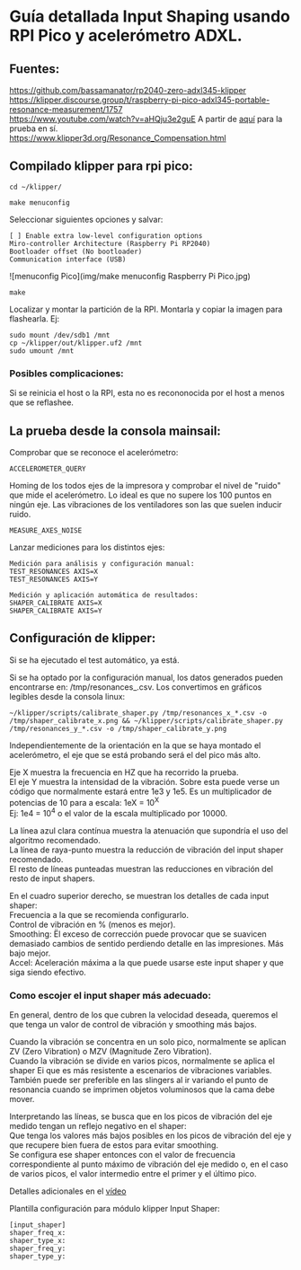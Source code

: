# Guía detallada Input Shaping usando RPI Pico y acelerómetro ADXL.

## Fuentes:
<https://github.com/bassamanator/rp2040-zero-adxl345-klipper>  
<https://klipper.discourse.group/t/raspberry-pi-pico-adxl345-portable-resonance-measurement/1757>  
<https://www.youtube.com/watch?v=aHQju3e2guE>
A partir de [aquí](https://youtu.be/aHQju3e2guE?t=1113) para la prueba en sí.  
<https://www.klipper3d.org/Resonance_Compensation.html>  

## Compilado klipper para rpi pico:

    cd ~/klipper/

    make menuconfig  
Seleccionar siguientes opciones y salvar:

    [ ] Enable extra low-level configuration options
    Miro-controller Architecture (Raspberry Pi RP2040)
    Bootloader offset (No bootloader)
    Communication interface (USB)

![menuconfig Pico](img/make menuconfig Raspberry Pi Pico.jpg)

    make

Localizar y montar la partición de la RPI. Montarla y copiar la imagen para flashearla. Ej:

    sudo mount /dev/sdb1 /mnt
    cp ~/klipper/out/klipper.uf2 /mnt
    sudo umount /mnt

### Posibles complicaciones:

Si se reinicia el host o la RPI, esta no es recononocida por el host a menos que se reflashee.

## La prueba desde la consola mainsail:

Comprobar que se reconoce el acelerómetro:

    ACCELEROMETER_QUERY

Homing de los todos ejes de la impresora y comprobar el nivel de "ruido" que mide el acelerómetro. Lo ideal es que no supere los 100 puntos en ningún eje. Las vibraciones de los ventiladores son las que suelen inducir ruido.

    MEASURE_AXES_NOISE

Lanzar mediciones para los distintos ejes:

    Medición para análisis y configuración manual:
    TEST_RESONANCES AXIS=X
    TEST_RESONANCES AXIS=Y

    Medición y aplicación automática de resultados:
    SHAPER_CALIBRATE AXIS=X
    SHAPER_CALIBRATE AXIS=Y

## Configuración de klipper:

Si se ha ejecutado el test automático, ya está.

Si se ha optado por la configuración manual, los datos generados pueden encontrarse en: /tmp/resonances_<eje>_<fecha>_<hora>.csv. Los convertimos en gráficos legibles desde la consola linux:  

    ~/klipper/scripts/calibrate_shaper.py /tmp/resonances_x_*.csv -o /tmp/shaper_calibrate_x.png && ~/klipper/scripts/calibrate_shaper.py /tmp/resonances_y_*.csv -o /tmp/shaper_calibrate_y.png

Independientemente de la orientación en la que se haya montado el acelerómetro, el eje que se está probando será el del pico más alto.  

Eje X muestra la frecuencia en HZ que ha recorrido la prueba.  
El eje Y muestra la intensidad de la vibración. Sobre esta puede verse un código que normalmente estará entre 1e3 y 1e5. Es un multiplicador de potencias de 10 para a escala: 1eX = 10<sup>X</sup>  
Ej: 1e4 = 10<sup>4</sup> o el valor de la escala multiplicado por 10000.  

La línea azul clara contínua muestra la atenuación que supondría el uso del algoritmo recomendado.  
La línea de raya-punto muestra la reducción de vibración del input shaper recomendado.  
El resto de líneas punteadas muestran las reducciones en vibración del resto de input shapers.  

En el cuadro superior derecho, se muestran los detalles de cada input shaper:  
Frecuencia a la que se recomienda configurarlo.  
Control de vibración en % (menos es mejor).  
Smoothing: Ël exceso de corrección puede provocar que se suavicen demasiado cambios de sentido perdiendo detalle en las impresiones. Más bajo mejor.  
Accel: Aceleración máxima a la que puede usarse este input shaper y que siga siendo efectivo.  

### Como escojer el input shaper más adecuado:  

En general, dentro de los que cubren la velocidad deseada, queremos el que tenga un valor de control de vibración y smoothing más bajos.  

Cuando la vibración se concentra en un solo pico, normalmente se aplican ZV (Zero Vibration) o MZV (Magnitude Zero Vibration).  
Cuando la vibración se divide en varios picos, normalmente se aplica el shaper Ei que es más resistente a escenarios de vibraciones variables. También puede ser preferible en las slingers al ir variando el punto de resonancia cuando se imprimen objetos voluminosos que la cama debe mover.  

Interpretando las líneas, se busca que en los picos de vibración del eje medido tengan un reflejo negativo en el shaper:  
Que tenga los valores más bajos posibles en los picos de vibración del eje y que recupere bien fuera de estos para evitar smoothing.  
Se configura ese shaper entonces con el valor de frecuencia correspondiente al punto máximo de vibración del eje medido o, en el caso de varios picos, el valor intermedio entre el primer y el último pico.  

Detalles adicionales en el [vídeo](https://youtu.be/aHQju3e2guE?t=1606)

Plantilla configuración para módulo klipper Input Shaper:

    [input_shaper]
    shaper_freq_x: 
    shaper_type_x:
    shaper_freq_y: 
    shaper_type_y:
